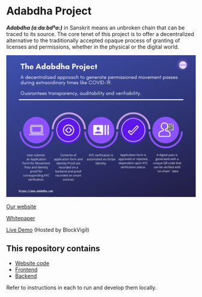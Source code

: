 # Adabdha Project

***Adabdha (aːdaːbdʱa:)*** in Sanskrit means an unbroken chain that can be traced to its source. The core tenet of this project is to offer a decentralized alternative to the traditionally accepted opaque process of granting of licenses and permissions, whether in the physical or the digital world.

![Workflow](/website/src/full_workflow.png)

[Our website](https://adabdha.com)

[Whitepaper](https://www.notion.so/Adabdha-Project-dc221e127c6d4984b916f6352921e05a)

[Live Demo](https://app.adabdha.com) (Hosted by BlockVigil)

## This repository contains

* [Website code](./website)
* [Frontend](./frontend)
* [Backend](./backend)

Refer to instructions in each to run and develop them locally.
